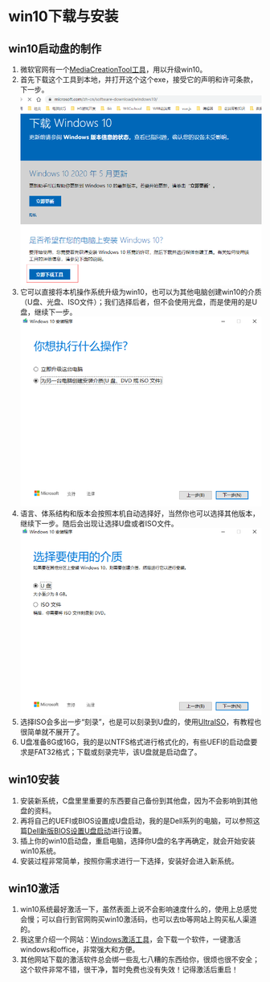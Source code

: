 # win10下载与安装

## win10启动盘的制作

1. 微软官网有一个[MediaCreationTool工具](https://www.microsoft.com/zh-cn/software-download/windows10/)，用以升级win10。  
2. 首先下载这个工具到本地，并打开这个这个exe，接受它的声明和许可条款，下一步。  
![MediaCreationTool工具下载](./img/win10安装/MediaCreationTool.png)  
3. 它可以直接将本机操作系统升级为win10，也可以为其他电脑创建win10的介质（U盘、光盘、ISO文件）；我们选择后者，但不会使用光盘，而是使用的是U盘，继续下一步。  
![win10download](./img/win10安装/win10download.png)  
4. 语言、体系结构和版本会按照本机自动选择好，当然你也可以选择其他版本，继续下一步。随后会出现让选择U盘或者ISO文件。  
![ip](./img/win10安装/up.png)  
5. 选择ISO会多出一步“刻录”，也是可以刻录到U盘的，使用[UltraISO](https://cn.ultraiso.net/)，有教程也很简单就不展开了。  
6. U盘准备8G或16G，我的是以NTFS格式进行格式化的，有些UEFI的启动盘要求是FAT32格式；下载或刻录完毕，该U盘就是启动盘了。  

## win10安装

1. 安装新系统，C盘里里重要的东西要自己备份到其他盘，因为不会影响到其他盘的资料。
2. 再将自己的UEFI或BIOS设置成U盘启动，我的是Dell系列的电脑，可以参照这篇[Dell新版BIOS设置U盘启动](https://jingyan.baidu.com/article/3d69c55126805bf0cf02d7ed.html)进行设置。
3. 插上你的win10启动盘，重启电脑，选择你U盘的名字再确定，就会开始安装win10系统。
4. 安装过程非常简单，按照你需求进行一下选择，安装好会进入新系统。

## win10激活

1. win10系统最好激活一下，虽然表面上说不会影响速度什么的，使用上总感觉会慢；可以自行到官网购买win10激活码，也可以去tb等网站上购买私人渠道的。
2. 我这里介绍一个网站：[Windows激活工具](https://windows.kangkangd.cn/)，会下载一个软件，一键激活windows和office，非常强大和方便。
3. 其他网站下载的激活软件总会绑一些乱七八糟的东西给你，很烦也很不安全；这个软件非常不错，很干净，暂时免费也没有失效！记得激活后重启！
